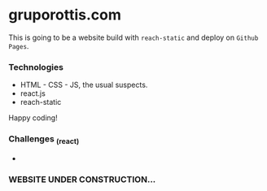 # gruporottis.com

This is going to be a website build with `reach-static` and deploy on `Github Pages`.

### Technologies

- HTML - CSS - JS, the usual suspects.
- react.js
- reach-static

Happy coding!

### Challenges <sub>(react)</sub>
- 

### WEBSITE UNDER CONSTRUCTION...
